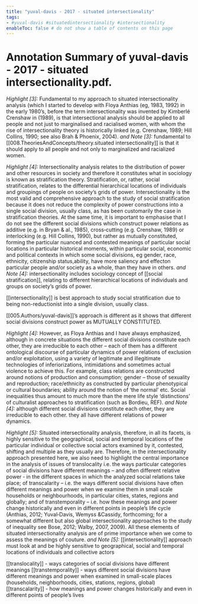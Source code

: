 ```yaml
---
title: "yuval-davis - 2017 - situated intersectionality"
tags: 
- #yuval-davis #situatedintersectionality #intersectionality 
enableToc: false # do not show a table of contents on this page
---
```


# Annotation Summary of yuval-davis - 2017 - situated intersectionality.pdf.
 *Highlight [3]:* Fundamental to my approach to situated intersectionality analysis (which I started to develop with Floya Anthias (eg, 1983, 1992) in the early 1980’s, before the term intersectionality was invented by Kimberlé Crenshaw in (1989), is that intersectional analysis should be applied to all people and not just to marginalised and racialised women, with whom the rise of intersectionality theory is historically linked (e.g. Crenshaw, 1989; Hill Collins, 1990; see also Brah & Phoenix, 2004).
 *and Note [3]:* fundamental to [[008.TheoriesAndConcepts/theory.situated intersectionality]] is that it should apply to all people and not only to marginalized and racialized women.

 *Highlight [4]:* Intersectionality analysis relates to the distribution of power and other resources in society and therefore it constitutes what in sociology is known as stratification theory. Stratification, or, rather, social stratification, relates to the differential hierarchical locations of individuals and groupings of people on society’s grids of power. Intersectionality is the most valid and comprehensive approach to the study of social stratification because it does not reduce the complexity of power constructions into a single social division, usually class, as has been customarily the case in stratification theories. At the same time, it is important to emphasise that I do not see the different social divisions which construct power relations as additive (e.g. in Bryan & al., 1985), cross‐cutting (e.g. Crenshaw, 1989) or interlocking (e.g. Hill Collins, 1990), but rather as mutually constituted, forming the particular nuanced and contested meanings of particular social locations in particular historical moments, within particular social, economic and political contexts in which some social divisions, eg gender, race, ethnicity, citizenship status,ability, have more saliency and effecton particular people and/or society as a whole, than they have in others.
 *and Note [4]:* intersectionality includes sociology concept of [[social stratification]], relating to different hierarchical locations of individuals and groups on society’s grids of power. 

[[intersectionality]] is best approach to study social stratification due to being non-reductionist into a single division, usually class. 

[[005.Authors/yuval-davis]]’s approach is different as it shows that different social divisions construct power as MUTUALLY CONSTITUTED.

 *Highlight [4]:* However, as Floya Anthias and I have always emphasized, although in concrete situations the different social divisions constitute each other, they are irreducible to each other – each of them has a different ontological discourse of particular dynamics of power relations of exclusion and/or exploitation, using a variety of legitimate and illegitimate technologies of inferiorizations, intimidations and sometimes actual violence to achieve this. For example, class relations are constructed around notions of production and consumption; gender – those of sexuality and reproduction; race/ethnicity as constructed by particular phenotypical or cultural boundaries; ability around the notion of ‘the normal’ etc. Social inequalities thus amount to much more than the mere life style ‘distinctions’ of culturalist approaches to stratification (such as Bordieu, REF).
 *and Note [4]:* although different social divisions constitute each other, they are irreducible to each other. they all have different relations of power dynamics. 

 *Highlight [5]:* Situated intersectionality analysis, therefore, in all its facets, is highly sensitive to the geographical, social and temporal locations of the particular individual or collective social actors examined by it, contested, shifting and multiple as they usually are. Therefore, in the intersectionality approach presented here, we also need to highlight the central importance in the analysis of issues of translocality i.e. the ways particular categories of social divisions have different meanings – and often different relative power ‐ in the different spaces in which the analyzed social relations take place; of transcalarity – i.e. the ways different social divisions have often different meanings and power when we examine them in small scale households or neighbourhoods, in particular cities, states, regions and globally; and of transtemporality – i.e. how these meanings and power change historically and even in different points in people’s life cycle (Anthias, 2012; Yuval‐Davis, Wemyss &Cassidy, forthcoming; for a somewhat different but also global intersectionality approaches to the study of inequality see Bose, 2012; Walby, 2007, 2009). All these elements of situated intersectionality analysis are of prime importance when we come to assess the meanings of couture.
 *and Note [5]:* [[intersectionality]] approach must look at and be highly sensitive to geographical, social and temporal locations of individuals and collective actors

[[translocality]] - ways categories of social divisions have different meanings
[[transtemporality]] - ways different social divisions have different meanings and power when examined in small-scale places (households, neighborhoods, cities, stations, regions, global)
[[transcalarity]] - how meanings and power changes historically and even in different points of people’s lives

